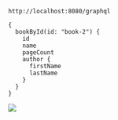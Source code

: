 ```
http://localhost:8080/graphql
```

```
{
  bookById(id: "book-2") {
    id
    name
    pageCount
    author {
      firstName
      lastName
    }
  }
}
```

![]("images/1.png")
